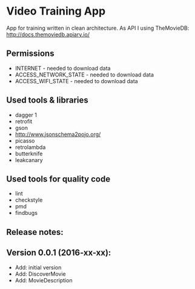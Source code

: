 # Video Training App
App for training written in clean architecture.
As API I using TheMovieDB: http://docs.themoviedb.apiary.io/

## Permissions
- INTERNET - needed to download data
- ACCESS_NETWORK_STATE - needed to download data
- ACCESS_WIFI_STATE - needed to download data

## Used tools & libraries
- dagger 1
- retrofit
- gson
- http://www.jsonschema2pojo.org/
- picasso
- retrolambda
- butterknife
- leakcanary

## Used tools for quality code
- lint
- checkstyle
- pmd
- findbugs

## Release notes:

Version 0.0.1 (2016-xx-xx):
-------------
- Add: initial version
- Add: DiscoverMovie
- Add: MovieDescription